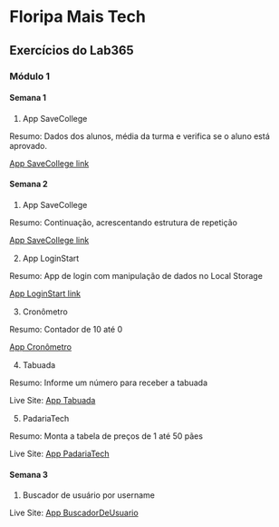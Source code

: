 # Floripa Mais Tech

## Exercícios do Lab365
### Módulo 1

#### Semana 1
1. App SaveCollege 
    <img src="https://cdn.jsdelivr.net/gh/devicons/devicon/icons/html5/html5-plain-wordmark.svg" heigth=15px width=15px /><img src="https://cdn.jsdelivr.net/gh/devicons/devicon/icons/javascript/javascript-plain.svg" heigth=15px width=15px/>

Resumo: Dados dos alunos, média da turma e verifica se o aluno está aprovado.

[App SaveCollege link](https://rpad88.github.io/Lab365/Modulo%201/AppSaveCollege/)

#### Semana 2
1. App SaveCollege
    <img src="https://cdn.jsdelivr.net/gh/devicons/devicon/icons/html5/html5-plain-wordmark.svg" heigth=15px width=15px /><img src="https://cdn.jsdelivr.net/gh/devicons/devicon/icons/javascript/javascript-plain.svg" heigth=15px width=15px/>

Resumo: Continuação, acrescentando estrutura de repetição

[App SaveCollege link](https://rpad88.github.io/Lab365/Modulo%201/AppSaveCollege/)

2. App LoginStart
    <img src="https://cdn.jsdelivr.net/gh/devicons/devicon/icons/html5/html5-plain-wordmark.svg" heigth=15px width=15px /><img src="https://cdn.jsdelivr.net/gh/devicons/devicon/icons/css3/css3-plain-wordmark.svg" heigth=15px width=15px/><img src="https://cdn.jsdelivr.net/gh/devicons/devicon/icons/javascript/javascript-plain.svg" heigth=15px width=15px/>

Resumo: App de login com manipulação de dados no Local Storage

[App LoginStart link](https://rpad88.github.io/Lab365/Modulo%201/AppLoginStart/)

3. Cronômetro
    <img src="https://cdn.jsdelivr.net/gh/devicons/devicon/icons/html5/html5-plain-wordmark.svg" heigth=15px width=15px /><img src="https://cdn.jsdelivr.net/gh/devicons/devicon/icons/javascript/javascript-plain.svg" heigth=15px width=15px/>

Resumo: Contador de 10 até 0

[App Cronômetro](https://rpad88.github.io/Lab365/Modulo%201/Cron%C3%B4metro/)

4. Tabuada
    <img src="https://cdn.jsdelivr.net/gh/devicons/devicon/icons/html5/html5-plain-wordmark.svg" heigth=15px width=15px /><img src="https://cdn.jsdelivr.net/gh/devicons/devicon/icons/javascript/javascript-plain.svg" heigth=15px width=15px/>

Resumo: Informe um número para receber a tabuada

Live Site: [App Tabuada](https://rpad88.github.io/Lab365/Modulo%201/tabuada/)

5. PadariaTech
    <img src="https://cdn.jsdelivr.net/gh/devicons/devicon/icons/html5/html5-plain-wordmark.svg" heigth=15px width=15px /><img src="https://cdn.jsdelivr.net/gh/devicons/devicon/icons/javascript/javascript-plain.svg" heigth=15px width=15px/>

Resumo: Monta a tabela de preços de 1 até 50 pães

Live Site: [App PadariaTech](https://rpad88.github.io/Lab365/Modulo%201/PadariaTech/)

#### Semana 3
1. Buscador de usuário por username
<img src="https://cdn.jsdelivr.net/gh/devicons/devicon/icons/html5/html5-plain-wordmark.svg" heigth=15px width=15px /><img src="https://cdn.jsdelivr.net/gh/devicons/devicon/icons/javascript/javascript-plain.svg" heigth=15px width=15px/>

Live Site: [App BuscadorDeUsuario](https://rpad88.github.io/Lab365/Modulo%201/BuscadorDeUsuario/)